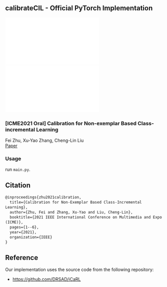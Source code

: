 ## calibrateCIL - Official PyTorch Implementation
![](./framework_icme_new.pdf)
![](./local_softmax_cutout.pdf)
### [ICME2021 Oral] Calibration for Non-exemplar Based Class-incremental Learning
Fei Zhu, Xu-Yao Zhang, Cheng-Lin Liu<br>
[Paper](https://ieeexplore.ieee.org/stamp/stamp.jsp?tp=&arnumber=9428409)
### Usage 
run `main.py`.

## Citation 
```
@inproceedings{zhu2021calibration,
  title={Calibration for Non-Exemplar Based Class-Incremental Learning},
  author={Zhu, Fei and Zhang, Xu-Yao and Liu, Cheng-Lin},
  booktitle={2021 IEEE International Conference on Multimedia and Expo (ICME)},
  pages={1--6},
  year={2021},
  organization={IEEE}
}
```

## Reference
Our implementation uses the source code from the following repository:
* <https://github.com/DRSAD/iCaRL>
